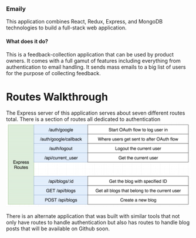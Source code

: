 ### Emaily

This application combines React, Redux, Express, and MongoDB technologies to build a full-stack web application.

#### What does it do?

This is a feedback-collection application that can be used by product owners. It comes with a full gamut of features including everything from authentication to email handling. It sends mass emails to a big list of users for the purpose of collecting feedback.

# Routes Walkthrough

The Express server of this application serves about seven different routes total. There is a section of routes all dedicated to authentication
![](images/Express_Routes.png)

There is an alternate application that was built with similar tools that not only have routes to handle authentication but also has routes to handle blog posts that will be available on Github soon.
